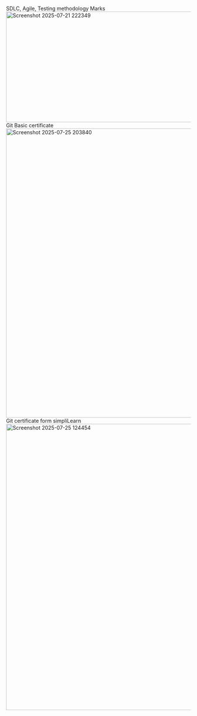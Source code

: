 SDLC, Agile, Testing methodology Marks
<img width="1160" height="302" alt="Screenshot 2025-07-21 222349" src="https://github.com/user-attachments/assets/572bdb9a-6b51-457f-9268-ab57cc50c1cd" />
Git Basic certificate
<img width="1050" height="789" alt="Screenshot 2025-07-25 203840" src="https://github.com/user-attachments/assets/be06ef3d-9a30-4a9f-821b-b3b7087b8d06" />
Git certificate form simpliLearn
<img width="1101" height="781" alt="Screenshot 2025-07-25 124454" src="https://github.com/user-attachments/assets/811cb2cf-c447-4a0d-99fe-85e2a3431c2c" />

